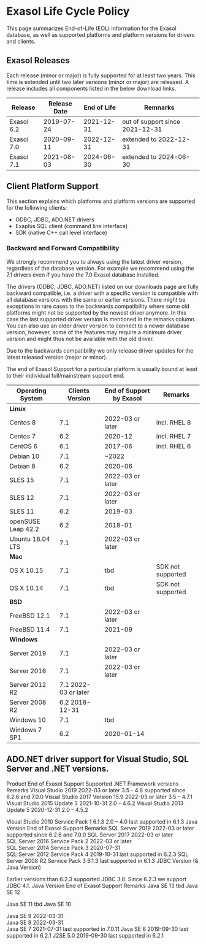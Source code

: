 
# Exasol Life Cycle Policy
This page summarizes End-of-Life (EOL) information for the Exasol database, as well as supported platforms and platform versions for drivers and clients.

## Exasol Releases

Each release (minor or major) is fully supported for at least two years. This time is extended until two later versions (minor or major) are released.
A release includes all components listed in the below download links.

|  Release | Release Date  | End of Life   |  Remnarks  | 
|---|---|---|---|
|  Exasol 6.2 |  2019-07-24 |  2021-12-31 |  out of support since 2021-12-31 |
|  Exasol 7.0 |  2020-09-11 |  2022-12-31 |  extended to 2022-12-31|
|  Exasol 7.1 |  2021-08-03 |  2024-06-30 |  extended to 2024-06-30 |


## Client Platform Support

This section explains which platforms and platform versions are supported for the following clients:

   * ODBC, JDBC, ADO.NET drivers
   * Exaplus SQL client (command line interface)
   * SDK (native C++ call level interface)

### Backward and Forward Compatibility

We strongly recommend you to always using the latest driver version, regardless of the database version. For example we recommend using the 7.1 drivers even if you have the 7.0 Exasol database installed.

The drivers (ODBC, JDBC, ADO.NET) listed on our downloads page are fully backward compatible, i.e. a driver with a specific version is compatible with all database versions with the same or earlier versions. There might be exceptions in rare cases to the backwards compatibility where some old platforms might not be supported by the newest driver anymore. In this case the last supported driver version is mentioned in the remarks column. You can also use an older driver version to connect to a newer database version, however, some of the features may require a minimum driver version and might thus not be available with the old driver.

Due to the backwards compatibility we only release driver updates for the latest released version (major or minor).

The end of Exasol Support for a particular platform is usually bound at least to their individual full/mainstream support end.

|Operating System|	Clients Version|	End of Support by Exasol|	Remarks|
|---|---|---|---|
|**Linux**	|
|Centos 8|	7.1|	2022-03 or later |incl. RHEL 8|
|Centos 7|	6.2|	2020-12	|incl. RHEL 7|
|CentOS 6|	6.1|	2017-06	|incl. RHEL 6|
|Debian 10|	7.1|	~2022|	|
|Debian 8|	6.2|	2020-06||	
|SLES 15|	7.1|	2022-03 or later||	
|SLES 12|	7.1|	2022-03 or later||	
|SLES 11|	6.2|	2019-03||	
|openSUSE Leap 42.2|	6.2|	2018-01	||
|Ubuntu 18.04 LTS|	7.1|	2022-03 or later||
|**Mac**|	
|OS X 10.15|	7.1|	tbd|	SDK not supported|
|OS X 10.14|	7.1|	tbd|	SDK not supported|
|**BSD**|	
|FreeBSD 12.1|	7.1|	2022-03 or later||
|FreeBSD 11.4|	7.1|	2021-09	||
|**Windows**|	
|Server 2019|	7.1|	2022-03 or later||
|Server 2016|	7.1|	2022-03 or later||	
|Server 2012 R2|	7.1	2022-03 or later||	
|Server 2008 R2|	6.2	2018-12-31||	
|Windows 10|	7.1|	tbd||	
|Windows 7 SP1|	6.2|	2020-01-14||	

## ADO.NET driver support for Visual Studio, SQL Server and .NET versions.
Product	End of Exasol Support	Supported .NET Framework versions	Remarks
Visual Studio 2019	2022-03 or later	3.5 - 4.8	supported since 6.2.6 and 7.0.0
Visual Studio 2017 Version 15.9	2022-03 or later	3.5 – 4.7.1	
Visual Studio 2015 Update 3	2021-10-31	2.0 – 4.6.2	
Visual Studio 2013 Update 5	2020-12-31	2.0 – 4.5.2	

Visual Studio 2010 Service Pack 1
	6.1.3	2.0 – 4.0	last supported in 6.1.3
Java Version	End of Exasol Support	Remarks
SQL Server 2019	2022-03 or later	supported since 6.2.6 and 7.0.0
SQL Server 2017	2022-03 or later	
SQL Server 2016 Service Pack 2	2022-03 or later	
SQL Server 2014 Service Pack 3	2020-07-31	
SQL Server 2012 Service Pack 4	2019-10-31	last supported in 6.2.3
SQL Server 2008 R2 Service Pack 3	6.1.3	last supported in 6.1.3
JDBC Version (& Java Version)

Earlier versions than 6.2.3 supported JDBC 3.0. Since 6.2.3 we support JDBC 4.1.
Java Version	End of Exasol Support	Remarks
Java SE 13	tbd	
Java SE 12	
	
Java SE 11	tbd	
Java SE 10	
	
Java SE 9	2022-03-31	
Java SE 8	2022-03-31	
Java SE 7	2021-07-31	last supported in 7.0.11
Java SE 6	2019-09-30	last supported in 6.2.1
J2SE 5.0	2019-09-30	last supported in 6.2.1
